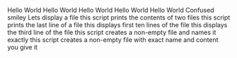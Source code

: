 Hello World
Hello World
Hello World
Hello World
Hello World
Confused smiley
Lets display a file
this script prints the contents of two files
this script prints the last line of a file
this displays first ten lines of the file
this displays the third line of the file
this script creates a non-empty file and names it exactly
this script creates a non-empty file with exact name and content you give it
